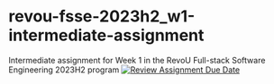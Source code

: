# revou-fsse-2023h2_w1-intermediate-assignment
Intermediate assignment for Week 1 in the RevoU Full-stack Software Engineering 2023H2 program
[![Review Assignment Due Date](https://classroom.github.com/assets/deadline-readme-button-24ddc0f5d75046c5622901739e7c5dd533143b0c8e959d652212380cedb1ea36.svg)](https://classroom.github.com/a/l9v8sNrv)

